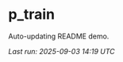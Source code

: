 # p_train

Auto-updating README demo.

<!--START_SECTION:status-->
_Last run: 2025-09-03 14:19 UTC_
<!--END_SECTION:status-->










































































































































































































































































































































